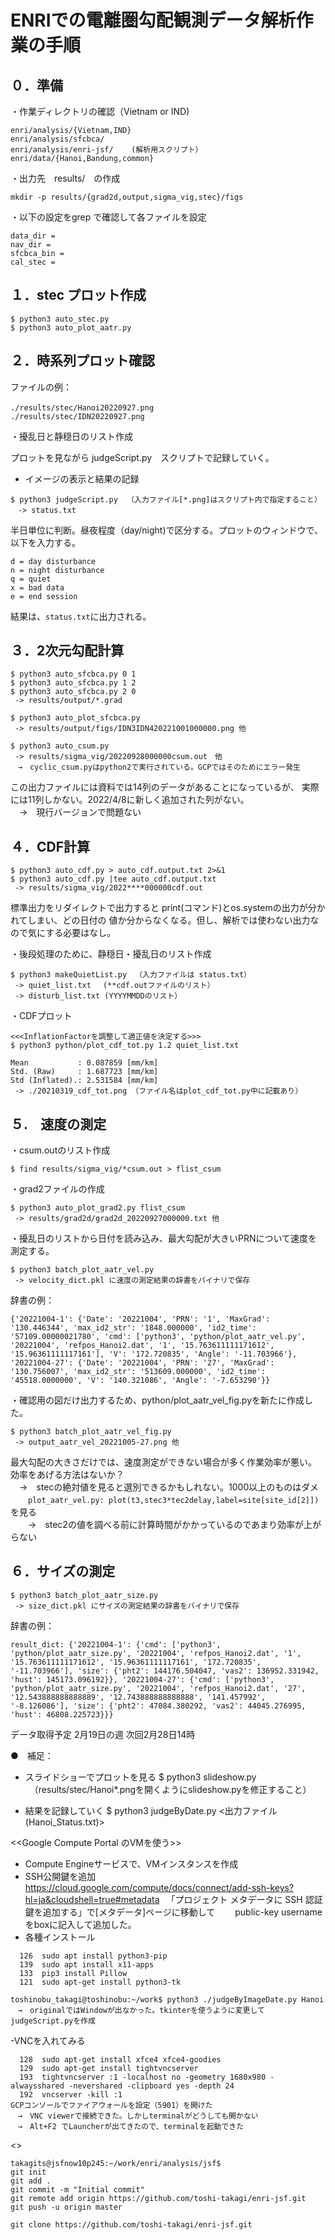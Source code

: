 
# ENRIでの電離圏勾配観測データ解析作業の手順 

## ０．準備

・作業ディレクトリの確認（Vietnam or IND) 
```
enri/analysis/{Vietnam,IND} 
enri/analysis/sfcbca/
enri/analysis/enri-jsf/    (解析用スクリプト）
enri/data/{Hanoi,Bandung,common}
```

・出力先　results/　の作成
```
mkdir -p results/{grad2d,output,sigma_vig,stec}/figs
```

・以下の設定をgrep で確認して各ファイルを設定
```
data_dir =
nav_dir =
sfcbca_bin =
cal_stec =
```

## １．stec プロット作成
```
$ python3 auto_stec.py  
$ python3 auto_plot_aatr.py 
```

## ２．時系列プロット確認

ファイルの例：
```
./results/stec/Hanoi20220927.png　
./results/stec/IDN20220927.png
```

・擾乱日と静穏日のリスト作成

プロットを見ながら judgeScript.py　スクリプトで記録していく。
- イメージの表示と結果の記録
```
$ python3 judgeScript.py  （入力ファイル[*.png]はスクリプト内で指定すること）
　-> status.txt
```

半日単位に判断。昼夜程度（day/night)で区分する。プロットのウィンドウで、以下を入力する。
```
d = day disturbance
n = night disturbance
q = quiet
x = bad data
e = end session  
```
結果は、`status.txt`に出力される。



## ３．2次元勾配計算
```
$ python3 auto_sfcbca.py 0 1
$ python3 auto_sfcbca.py 1 2
$ python3 auto_sfcbca.py 2 0
 -> results/output/*.grad 

$ python3 auto_plot_sfcbca.py 
 -> results/output/figs/IDN3IDN420221001000000.png 他

$ python3 auto_csum.py 
 -> results/sigma_vig/20220928000000csum.out　他
　→　cyclic_csum.pyはpython2で実行されている。GCPではそのためにエラー発生　
```

この出力ファイルには資料では14列のデータがあることになっているが、
実際には11列しかない。2022/4/8に新しく追加された列がない。<br> 
　→　現行バージョンで問題ない

## ４．CDF計算
```
$ python3 auto_cdf.py > auto_cdf.output.txt 2>&1 
$ python3 auto_cdf.py |tee auto_cdf.output.txt 
 -> results/sigma_vig/2022****000000cdf.out 
```

標準出力をリダイレクトで出力すると
print(コマンド)とos.systemの出力が分かれてしまい、どの日付の
値か分からなくなる。但し、解析では使わない出力なので気にする必要はなし。

・後段処理のために、静穏日・擾乱日のリスト作成　
```
$ python3 makeQuietList.py 　（入力ファイルは status.txt）
 -> quiet_list.txt 　(**cdf.outファイルのリスト）
 -> disturb_list.txt (YYYYMMDDのリスト）
```

・CDFプロット <br> 
```
<<<InflationFactorを調整して適正値を決定する>>>
$ python3 python/plot_cdf_tot.py 1.2 quiet_list.txt

Mean           : 0.087859 [mm/km]
Std. (Raw)     : 1.687723 [mm/km]
Std (Inflated).: 2.531584 [mm/km]
 -> ./20210319_cdf_tot.png （ファイル名はplot_cdf_tot.py中に記載あり）
```

## ５.　速度の測定

・csum.outのリスト作成
```
$ find results/sigma_vig/*csum.out > flist_csum
```

・grad2ファイルの作成
```
$ python3 auto_plot_grad2.py flist_csum
 -> results/grad2d/grad2d_20220927000000.txt 他
```

・擾乱日のリストから日付を読み込み、最大勾配が大きいPRNについて速度を測定する。
```
$ python3 batch_plot_aatr_vel.py
 -> velocity_dict.pkl に速度の測定結果の辞書をバイナリで保存
```

辞書の例：
```
{'20221004-1': {'Date': '20221004', 'PRN': '1', 'MaxGrad': '130.446344', 'max_id2_str': '1848.000000', 'id2_time': '57109.00000021780', 'cmd': ['python3', 'python/plot_aatr_vel.py', '20221004', 'refpos_Hanoi2.dat', '1', '15.763611111171612', '15.96361111117161'], 'V': '172.720835', 'Angle': '-11.703966'}, '20221004-27': {'Date': '20221004', 'PRN': '27', 'MaxGrad': '130.756007', 'max_id2_str': '513609.000000', 'id2_time': '45518.0000000', 'V': '140.321086', 'Angle': '-7.653290'}}
```

・確認用の図だけ出力するため、python/plot_aatr_vel_fig.pyを新たに作成した。
```
$ python3 batch_plot_aatr_vel_fig.py
 -> output_aatr_vel_20221005-27.png 他
```

最大勾配の大きさだけでは、速度測定ができない場合が多く作業効率が悪い。
効率をあげる方法はないか？ <br> 
 　→　stecの絶対値を見ると選別できるかもしれない。1000以上のものはダメ
　　`plot_aatr_vel.py: plot(t3,stec3*tec2delay,label=site[site_id[2]])`　を見る <br>
　　→　stec2の値を調べる前に計算時間がかかっているのであまり効率が上がらない


## ６．サイズの測定
```
$ python3 batch_plot_aatr_size.py
 -> size_dict.pkl にサイズの測定結果の辞書をバイナリで保存
```

辞書の例：
```
result_dict: {'20221004-1': {'cmd': ['python3', 'python/plot_aatr_size.py', '20221004', 'refpos_Hanoi2.dat', '1', '15.763611111171612', '15.96361111117161', '172.720835', '-11.703966'], 'size': {'pht2': 144176.504047, 'vas2': 136952.331942, 'hust': 145173.096192}}, '20221004-27': {'cmd': ['python3', 'python/plot_aatr_size.py', '20221004', 'refpos_Hanoi2.dat', '27', '12.543888888888889', '12.743888888888888', '141.457992', '-8.126086'], 'size': {'pht2': 47084.380292, 'vas2': 44045.276995, 'hust': 46808.225723}}}
```


データ取得予定
2月19日の週
次回2月28日14時



●　補足：

- スライドショーでプロットを見る
$ python3 slideshow.py 
　（results/stec/Hanoi*.pngを開くようにslideshow.pyを修正すること）

- 結果を記録していく
$ python3 judgeByDate.py <出力ファイル(Hanoi_Status.txt)>


<<Google Compute Portal のVMを使う>> 
- Compute Engineサービスで、VMインスタンスを作成
- SSH公開鍵を追加 
　https://cloud.google.com/compute/docs/connect/add-ssh-keys?hl=ja&cloudshell=true#metadata
　「プロジェクト メタデータに SSH 認証鍵を追加する」で[メタデータ]ページに移動して
　　public-key username 
   をboxに記入して追加した。
- 各種インストール
```
  126  sudo apt install python3-pip
  139  sudo apt install x11-apps
  133  pip3 install Pillow
  121  sudo apt-get install python3-tk

toshinobu_takagi@toshinobu:~/work$ python3 ./judgeByImageDate.py Hanoi 
　→　originalではWindowが出なかった。tkinterを使うように変更して judgeScript.pyを作成
```

-VNCを入れてみる
```
  128  sudo apt-get install xfce4 xfce4-goodies
  129  sudo apt-get install tightvncserver
  193  tightvncserver :1 -localhost no -geometry 1680x980 -alwaysshared -nevershared -clipboard yes -depth 24
  192  vncserver -kill :1
GCPコンソールでファイアウォールを設定（5901）を開けた
　→　VNC viewerで接続できた。しかしterminalがどうしても開かない
　→　Alt+F2 でLauncherが出てきたので、terminalを起動できた
```

<<github>>
```
takagits@jsfnow10p245:~/work/enri/analysis/jsf$ 
git init
git add .
git commit -m "Initial commit"
git remote add origin https://github.com/toshi-takagi/enri-jsf.git
git push -u origin master

git clone https://github.com/toshi-takagi/enri-jsf.git

```

